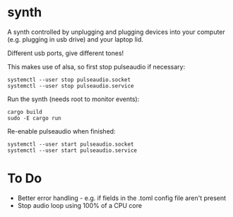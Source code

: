# synth

A synth controlled by unplugging and plugging devices into your computer (e.g. plugging in usb drive) and your laptop lid.  

Different usb ports, give different tones!

This makes use of alsa, so first stop pulseaudio if necessary:

```
systemctl --user stop pulseaudio.socket
systemctl --user stop pulseaudio.service
```

Run the synth (needs root to monitor events):

```
cargo build
sudo -E cargo run
```

Re-enable pulseaudio when finished:

```
systemctl --user start pulseaudio.socket
systemctl --user start pulseaudio.service
```

# To Do

* Better error handling - e.g. if fields in the .toml config file aren't present
* Stop audio loop using 100% of a CPU core
